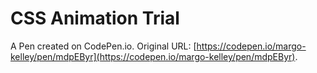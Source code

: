 # CSS Animation Trial

A Pen created on CodePen.io. Original URL: [https://codepen.io/margo-kelley/pen/mdpEByr](https://codepen.io/margo-kelley/pen/mdpEByr).


